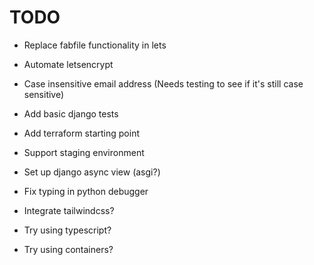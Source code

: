TODO
====

* Replace fabfile functionality in lets
* Automate letsencrypt
* Case insensitive email address (Needs testing to see if it's still case sensitive)
* Add basic django tests
* Add terraform starting point
* Support staging environment
* Set up django async view (asgi?)
* Fix typing in python debugger
* Integrate tailwindcss?

* Try using typescript?
* Try using containers?
